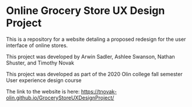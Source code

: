 # Online Grocery Store UX Design Project
This is a repository for a website detaling a proposed redesign for the user interface of online stores.

This project was developed by Arwin Sadler, Ashlee Swanson, Nathan Shuster, and Timothy Novak

This project was developed as part of the 2020 Olin college fall semester User experience design course

The link to the website is here:
https://tnovak-olin.github.io/GroceryStoreUXDesignProject/
